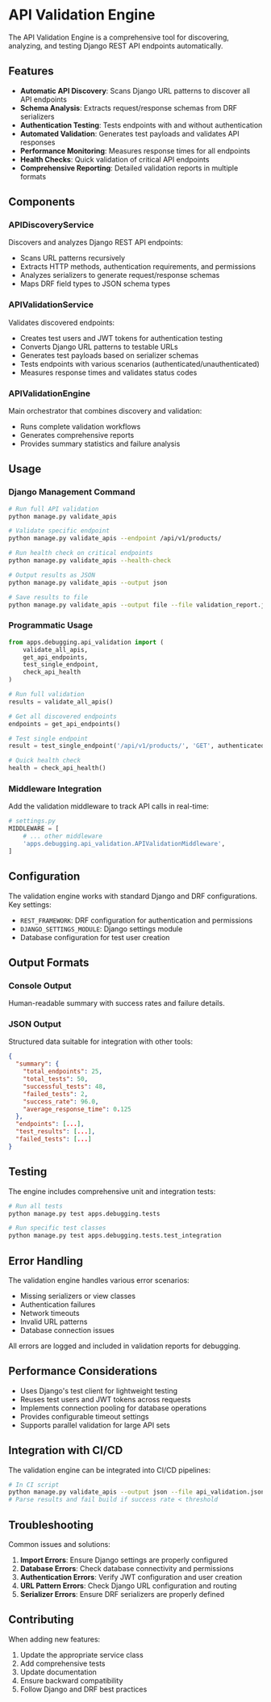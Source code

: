 # API Validation Engine

The API Validation Engine is a comprehensive tool for discovering, analyzing, and testing Django REST API endpoints automatically.

## Features

- **Automatic API Discovery**: Scans Django URL patterns to discover all API endpoints
- **Schema Analysis**: Extracts request/response schemas from DRF serializers
- **Authentication Testing**: Tests endpoints with and without authentication
- **Automated Validation**: Generates test payloads and validates API responses
- **Performance Monitoring**: Measures response times for all endpoints
- **Health Checks**: Quick validation of critical API endpoints
- **Comprehensive Reporting**: Detailed validation reports in multiple formats

## Components

### APIDiscoveryService
Discovers and analyzes Django REST API endpoints:
- Scans URL patterns recursively
- Extracts HTTP methods, authentication requirements, and permissions
- Analyzes serializers to generate request/response schemas
- Maps DRF field types to JSON schema types

### APIValidationService
Validates discovered endpoints:
- Creates test users and JWT tokens for authentication testing
- Converts Django URL patterns to testable URLs
- Generates test payloads based on serializer schemas
- Tests endpoints with various scenarios (authenticated/unauthenticated)
- Measures response times and validates status codes

### APIValidationEngine
Main orchestrator that combines discovery and validation:
- Runs complete validation workflows
- Generates comprehensive reports
- Provides summary statistics and failure analysis

## Usage

### Django Management Command

```bash
# Run full API validation
python manage.py validate_apis

# Validate specific endpoint
python manage.py validate_apis --endpoint /api/v1/products/

# Run health check on critical endpoints
python manage.py validate_apis --health-check

# Output results as JSON
python manage.py validate_apis --output json

# Save results to file
python manage.py validate_apis --output file --file validation_report.json
```

### Programmatic Usage

```python
from apps.debugging.api_validation import (
    validate_all_apis,
    get_api_endpoints,
    test_single_endpoint,
    check_api_health
)

# Run full validation
results = validate_all_apis()

# Get all discovered endpoints
endpoints = get_api_endpoints()

# Test single endpoint
result = test_single_endpoint('/api/v1/products/', 'GET', authenticated=False)

# Quick health check
health = check_api_health()
```

### Middleware Integration

Add the validation middleware to track API calls in real-time:

```python
# settings.py
MIDDLEWARE = [
    # ... other middleware
    'apps.debugging.api_validation.APIValidationMiddleware',
]
```

## Configuration

The validation engine works with standard Django and DRF configurations. Key settings:

- `REST_FRAMEWORK`: DRF configuration for authentication and permissions
- `DJANGO_SETTINGS_MODULE`: Django settings module
- Database configuration for test user creation

## Output Formats

### Console Output
Human-readable summary with success rates and failure details.

### JSON Output
Structured data suitable for integration with other tools:

```json
{
  "summary": {
    "total_endpoints": 25,
    "total_tests": 50,
    "successful_tests": 48,
    "failed_tests": 2,
    "success_rate": 96.0,
    "average_response_time": 0.125
  },
  "endpoints": [...],
  "test_results": [...],
  "failed_tests": [...]
}
```

## Testing

The engine includes comprehensive unit and integration tests:

```bash
# Run all tests
python manage.py test apps.debugging.tests

# Run specific test classes
python manage.py test apps.debugging.tests.test_integration
```

## Error Handling

The validation engine handles various error scenarios:
- Missing serializers or view classes
- Authentication failures
- Network timeouts
- Invalid URL patterns
- Database connection issues

All errors are logged and included in validation reports for debugging.

## Performance Considerations

- Uses Django's test client for lightweight testing
- Reuses test users and JWT tokens across requests
- Implements connection pooling for database operations
- Provides configurable timeout settings
- Supports parallel validation for large API sets

## Integration with CI/CD

The validation engine can be integrated into CI/CD pipelines:

```bash
# In CI script
python manage.py validate_apis --output json --file api_validation.json
# Parse results and fail build if success rate < threshold
```

## Troubleshooting

Common issues and solutions:

1. **Import Errors**: Ensure Django settings are properly configured
2. **Database Errors**: Check database connectivity and permissions
3. **Authentication Errors**: Verify JWT configuration and user creation
4. **URL Pattern Errors**: Check Django URL configuration and routing
5. **Serializer Errors**: Ensure DRF serializers are properly defined

## Contributing

When adding new features:
1. Update the appropriate service class
2. Add comprehensive tests
3. Update documentation
4. Ensure backward compatibility
5. Follow Django and DRF best practices